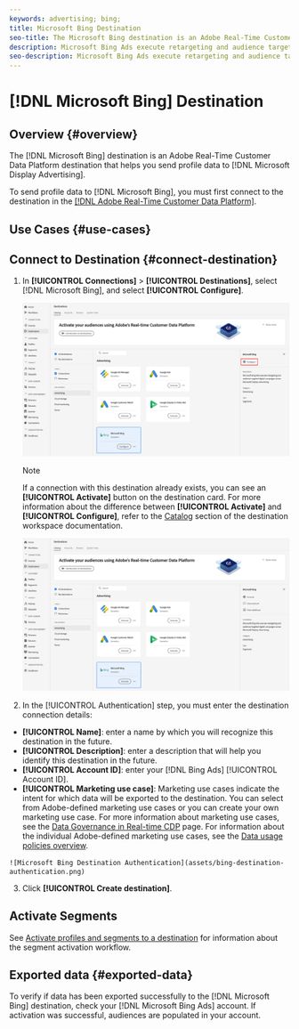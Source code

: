 ```yaml
---
keywords: advertising; bing; 
title: Microsoft Bing Destination
seo-title: The Microsoft Bing destination is an Adobe Real-Time Customer Data Platform destination that helps you send profile data to Microsoft Display Advertising.
description: Microsoft Bing Ads execute retargeting and audience targeted digital campaigns across Microsoft Display Advertising.
seo-description: Microsoft Bing Ads execute retargeting and audience targeted digital campaigns across Microsoft Display Advertising.
---
```


# [!DNL Microsoft Bing] Destination 

## Overview {#overview}

The [!DNL Microsoft Bing] destination is an Adobe Real-Time Customer Data Platform destination that helps you send profile data to [!DNL Microsoft Display Advertising].

To send profile data to [!DNL Microsoft Bing], you must first connect to the destination in the [[!DNL Adobe Real-Time Customer Data Platform]](#connect-destination).

## Use Cases {#use-cases}

## Connect to Destination {#connect-destination}

1.  In **[!UICONTROL Connections]** > **[!UICONTROL Destinations]**, select [!DNL Microsoft Bing], and select **[!UICONTROL Configure]**.

    ![Configure Microsoft Bing Destination](assets/bing-destination-configure.png)

    >[!NOTE]
    >
    >If a connection with this destination already exists, you can see an **[!UICONTROL Activate]** button on the destination card. For more information about the difference between **[!UICONTROL Activate]** and **[!UICONTROL Configure]**, refer to the [Catalog](../destinations/destinations-workspace.md#catalog) section of the destination workspace documentation.
    >
    >![Activate Microsoft Bing Destination](assets/bing-destination-activate.png)

2. In the [!UICONTROL Authentication] step, you must enter the destination connection details:
  *  **[!UICONTROL Name]**: enter a name by which you will recognize this destination in the future.
  *  **[!UICONTROL Description]**: enter a description that will help you identify this destination in the future.
  *  **[!UICONTROL Account ID]**: enter your [!DNL Bing Ads] [!UICONTROL Account ID].
  *  **[!UICONTROL Marketing use case]**: Marketing use cases indicate the intent for which data will be exported to the destination. You can select from Adobe-defined marketing use cases or you can create your own marketing use case. For more information about marketing use cases, see the [Data Governance in Real-time CDP](../privacy/data-governance-overview.md#destinations) page. For information about the individual Adobe-defined marketing use cases, see the [Data usage policies overview](../../data-governance/policies/overview.md#core-actions).

    ![Microsoft Bing Destination Authentication](assets/bing-destination-authentication.png)
    
3. Click **[!UICONTROL Create destination]**.

## Activate Segments

See [Activate profiles and segments to a destination](activate-destinations.md#select-attributes) for information about the segment activation workflow.

## Exported data {#exported-data}

To verify if data has been exported successfully to the [!DNL Microsoft Bing] destination, check your [!DNL Microsoft Bing Ads] account. If activation was successful, audiences are populated in your account. 